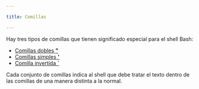 ```yaml
---

title: Comillas

---
```


Hay tres tipos de comillas que tienen significado especial para el shell Bash: 

- [Comillas dobles **"**](Comillas%20dobles.md)
- [Comillas simples **'**](Comillas%20simples.md)
- [Comilla invertida **`**](Comilla%20invertida.md)

Cada conjunto de comillas indica al shell que debe tratar el texto dentro de las comillas de una manera distinta a la normal.